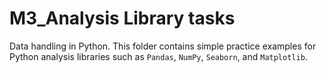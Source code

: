 # M3_Analysis Library tasks
Data handling in Python.
This folder contains simple practice examples for Python analysis libraries such as `Pandas`, `NumPy`, `Seaborn`, and `Matplotlib`.
